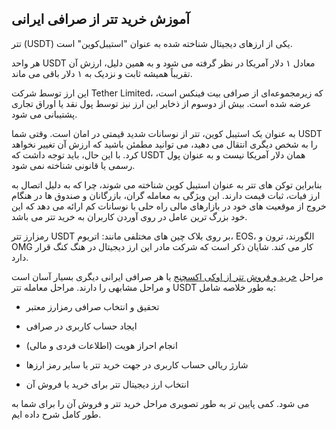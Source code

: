 

## آموزش خرید تتر از صرافی ایرانی



تتر (USDT) یکی از ارزهای دیجیتال شناخته‌ شده به عنوان "استیبل‌کوین" است.

هر واحد USDT معادل ۱ دلار آمریکا در نظر گرفته می‌ شود و به همین دلیل، ارزش آن تقریباً همیشه ثابت و نزدیک به ۱ دلار باقی می‌ ماند.


این ارز توسط شرکت Tether Limited، که زیرمجموعه‌ای از صرافی بیت‌ فینکس است، عرضه شده است. بیش از دو‌سوم از ذخایر این ارز نیز توسط پول نقد یا اوراق تجاری پشتیبانی می‌ شود.

به عنوان یک استیبل‌ کوین، تتر از نوسانات شدید قیمتی در امان است. وقتی شما USDT را به شخص دیگری انتقال می‌ دهید، می‌ توانید مطمئن باشید که ارزش آن تغییر نخواهد کرد. با این حال، باید توجه داشت که USDT همان دلار آمریکا نیست و به عنوان پول رسمی یا قانونی شناخته نمی‌ شود.

بنابراین توکن های تتر به عنوان استیبل کوین شناخته می شوند، چرا که به دلیل اتصال به ارز فیات، ثبات قیمت دارند. این ویژگی به معامله گران، بازرگانان و صندوق ها در هنگام خروج از موقعیت های خود در بازارهای مالی راه حلی با نوسانات کم ارائه می دهد که این خود بزرگ ترین عامل در روی آوردن کاربران به خرید تتر می باشد.

رمزارز تتر USDT بر روی بلاک چین های مختلفی مانند: اتریوم، EOS، الگورند، ترون و OMG کار می کند. شایان ذکر است که شرکت مادر این ارز دیجیتال در هنگ کنگ قرار دارد.

مراحل [خرید و فروش تتر از اوکی اکسچنج](https://ok-ex.io/buy-and-sell/USDT/#buy-USDT-and-sell-it) یا هر صرافی ایرانی دیگری بسیار آسان است و مراحل مشابهی را دارند. مراحل معامله تتر USDT به طور خلاصه شامل:

-   تحقیق و انتخاب صرافی رمزارز معتبر
    
-   ایجاد حساب کاربری در صرافی
    
-   انجام احراز هویت (اطلاعات فردی و مالی)
    
-   شارژ ریالی حساب کاربری در جهت خرید تتر یا سایر رمز ارزها
    
-   انتخاب ارز دیجیتال تتر برای خرید یا فروش آن
    

می شود. کمی پایین تر به طور تصویری مراحل خرید تتر و فروش آن را برای شما به طور کامل شرح داده ایم.
